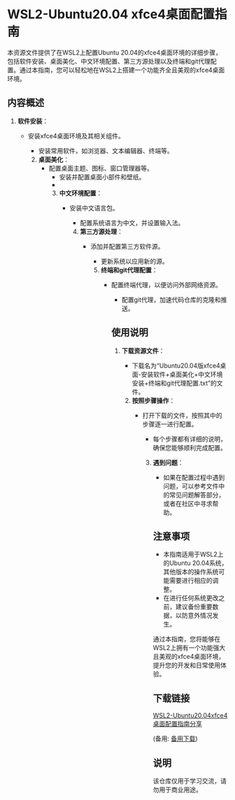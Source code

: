 # WSL2-Ubuntu20.04 xfce4桌面配置指南

本资源文件提供了在WSL2上配置Ubuntu 20.04的xfce4桌面环境的详细步骤，包括软件安装、桌面美化、中文环境配置、第三方源处理以及终端和git代理配置。通过本指南，您可以轻松地在WSL2上搭建一个功能齐全且美观的xfce4桌面环境。

## 内容概述

1. **软件安装**：
   - 安装xfce4桌面环境及其相关组件。
      - 安装常用软件，如浏览器、文本编辑器、终端等。

      2. **桌面美化**：
         - 配置桌面主题、图标、窗口管理器等。
            - 安装并配置桌面小部件和壁纸。
            - 
            3. **中文环境配置**：
               - 安装中文语言包。
                  - 配置系统语言为中文，并设置输入法。

                  4. **第三方源处理**：
                     - 添加并配置第三方软件源。
                        - 更新系统以应用新的源。

                        5. **终端和git代理配置**：
                           - 配置终端代理，以便访问外部网络资源。
                              - 配置git代理，加速代码仓库的克隆和推送。

                              ## 使用说明

                              1. **下载资源文件**：
                                 - 下载名为“Ubuntu20.04版xfce4桌面-安装软件+桌面美化+中文环境安装+终端和git代理配置.txt”的文件。

                                 2. **按照步骤操作**：
                                    - 打开下载的文件，按照其中的步骤逐一进行配置。
                                       - 每个步骤都有详细的说明，确保您能够顺利完成配置。

                                       3. **遇到问题**：
                                          - 如果在配置过程中遇到问题，可以参考文件中的常见问题解答部分，或者在社区中寻求帮助。

                                          ## 注意事项

                                          - 本指南适用于WSL2上的Ubuntu 20.04系统，其他版本的操作系统可能需要进行相应的调整。
                                          - 在进行任何系统更改之前，建议备份重要数据，以防意外情况发生。

                                          通过本指南，您将能够在WSL2上拥有一个功能强大且美观的xfce4桌面环境，提升您的开发和日常使用体验。

                                          ## 下载链接
                                          [WSL2-Ubuntu20.04xfce4桌面配置指南分享](https://pan.quark.cn/s/ea76046d109f) 

                                          (备用: [备用下载](https://pan.baidu.com/s/1bp0AcTT0f8GecE6e1PxHRw?pwd=1234))

                                          ## 说明

                                          该仓库仅用于学习交流，请勿用于商业用途。
